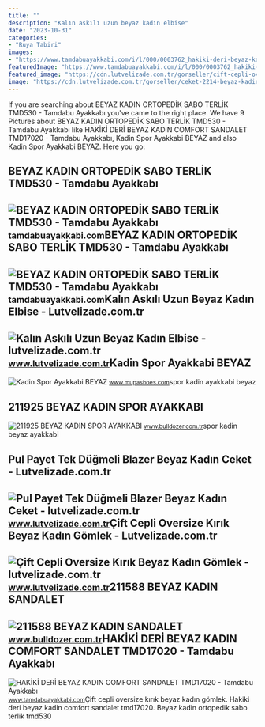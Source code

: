 ```yaml
---
title: ""
description: "Kalın askılı uzun beyaz kadın elbise"
date: "2023-10-31"
categories:
- "Ruya Tabiri"
images:
- "https://www.tamdabuayakkabi.com/i/l/000/0003762_hakiki-deri-beyaz-kadin-comfort-sandalet-tmd17020.jpeg"
featuredImage: "https://www.tamdabuayakkabi.com/i/l/000/0003762_hakiki-deri-beyaz-kadin-comfort-sandalet-tmd17020.jpeg"
featured_image: "https://cdn.lutvelizade.com.tr/gorseller/cift-cepli-oversize-kirik-beyaz-kadin-gomlek-3.jpg"
image: "https://cdn.lutvelizade.com.tr/gorseller/ceket-2214-beyaz-kadin-ceket-4.jpg"
---
```


If you are searching about BEYAZ KADIN ORTOPEDİK SABO TERLİK TMD530 - Tamdabu Ayakkabı you've came to the right place. We have 9 Pictures about BEYAZ KADIN ORTOPEDİK SABO TERLİK TMD530 - Tamdabu Ayakkabı like HAKİKİ DERİ BEYAZ KADIN COMFORT SANDALET TMD17020 - Tamdabu Ayakkabı, Kadin Spor Ayakkabi BEYAZ and also Kadin Spor Ayakkabi BEYAZ. Here you go:

BEYAZ KADIN ORTOPEDİK SABO TERLİK TMD530 - Tamdabu Ayakkabı
-----------------------------------------------------------

 ![BEYAZ KADIN ORTOPEDİK SABO TERLİK TMD530 - Tamdabu Ayakkabı](https://www.tamdabuayakkabi.com/i/l/000/0003936_beyaz-kadin-ortopedik-sabo-terlik-tmd530.jpeg) <small>tamdabuayakkabi.com</small>BEYAZ KADIN ORTOPEDİK SABO TERLİK TMD530 - Tamdabu Ayakkabı
-----------------------------------------------------------

 ![BEYAZ KADIN ORTOPEDİK SABO TERLİK TMD530 - Tamdabu Ayakkabı](https://www.tamdabuayakkabi.com/i/l/000/0004461_beyaz-kadin-ortopedik-sabo-terlik-tmd530.jpeg) <small>tamdabuayakkabi.com</small>Kalın Askılı Uzun Beyaz Kadın Elbise - Lutvelizade.com.tr
---------------------------------------------------------

 ![Kalın Askılı Uzun Beyaz Kadın Elbise - lutvelizade.com.tr](https://cdn.lutvelizade.com.tr/gorseller/elbise-00117-beyaz-kadin-elbise.jpg) <small>www.lutvelizade.com.tr</small>Kadin Spor Ayakkabi BEYAZ
-------------------------

 ![Kadin Spor Ayakkabi BEYAZ](https://www.mupashoes.com/Uploads/UrunResimleri/buyuk/kadin-spor-ayakkabi-beyaz-d192.jpg) <small>www.mupashoes.com</small>spor kadin ayakkabi beyaz

211925 BEYAZ KADIN SPOR AYAKKABI
--------------------------------

 ![211925 BEYAZ KADIN SPOR AYAKKABI](https://www.bulldozer.com.tr/Uploads/UrunResimleri/buyuk/211925-beyaz-kadin-spor-ayakkabi-0-1fb1.jpg) <small>www.bulldozer.com.tr</small>spor kadin beyaz ayakkabi

Pul Payet Tek Düğmeli Blazer Beyaz Kadın Ceket - Lutvelizade.com.tr
-------------------------------------------------------------------

 ![Pul Payet Tek Düğmeli Blazer Beyaz Kadın Ceket - lutvelizade.com.tr](https://cdn.lutvelizade.com.tr/gorseller/ceket-2214-beyaz-kadin-ceket-4.jpg) <small>www.lutvelizade.com.tr</small>Çift Cepli Oversize Kırık Beyaz Kadın Gömlek - Lutvelizade.com.tr
-----------------------------------------------------------------

 ![Çift Cepli Oversize Kırık Beyaz Kadın Gömlek - lutvelizade.com.tr](https://cdn.lutvelizade.com.tr/gorseller/cift-cepli-oversize-kirik-beyaz-kadin-gomlek-3.jpg) <small>www.lutvelizade.com.tr</small>211588 BEYAZ KADIN SANDALET
---------------------------

 ![211588 BEYAZ KADIN SANDALET](https://www.bulldozer.com.tr/Uploads/UrunResimleri/211588-beyaz-kadin-sandalet--00997.jpg) <small>www.bulldozer.com.tr</small>HAKİKİ DERİ BEYAZ KADIN COMFORT SANDALET TMD17020 - Tamdabu Ayakkabı
--------------------------------------------------------------------

 ![HAKİKİ DERİ BEYAZ KADIN COMFORT SANDALET TMD17020 - Tamdabu Ayakkabı](https://www.tamdabuayakkabi.com/i/l/000/0003762_hakiki-deri-beyaz-kadin-comfort-sandalet-tmd17020.jpeg) <small>www.tamdabuayakkabi.com</small>Çift cepli oversize kırık beyaz kadın gömlek. Haki̇ki̇ deri̇ beyaz kadin comfort sandalet tmd17020. Beyaz kadin ortopedi̇k sabo terli̇k tmd530
